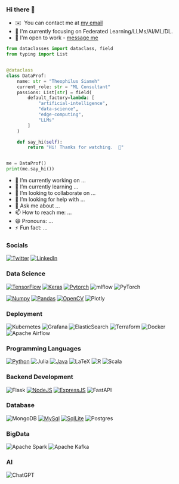 ### Hi there 👋
*   ✉️  You can contact me at [my email](mailto:theodondre@gmail.com)
*   🧠  I'm currently focusing on Federated Learning/LLMs/AI/ML/DL.
*   🤝  I'm open to work - [message me](https://wa.me/+13306898199)
```python
from dataclasses import dataclass, field
from typing import List


@dataclass
class DataProf:
    name: str = "Theophilus Siameh"
    current_role: str = "ML Consultant"
    passions: List[str] = field(
        default_factory=lambda: [
            "artificial-intelligence",
            "data-science",
            "edge-computing",
            "LLMs"
        ]
    )

    def say_hi(self):
        return "Hi! Thanks for watching.  👋"


me = DataProf()
print(me.say_hi())
```
- 🔭 I’m currently working on ...
- 🌱 I’m currently learning ...
- 👯 I’m looking to collaborate on ...
- 🤔 I’m looking for help with ...
- 💬 Ask me about ...
- 📫 How to reach me: ...
- 😄 Pronouns: ...
- ⚡ Fun fact: ...

### Socials

[![Twitter](https://img.shields.io/badge/Twitter-1DA1F2?style=for-the-badge&logo=twitter&logoColor=white)](https://www.twitter.com/tsiameh)
[![LinkedIn](https://img.shields.io/badge/LinkedIn-0077B5?style=for-the-badge&logo=linkedin&logoColor=white)](https://www.linkedin.com/in//theophilus-siameh-793a8626/)

### Data Science

[![TensorFlow](https://img.shields.io/badge/TensorFlow-FF6F00?style=for-the-badge&logo=tensorflow&logoColor=white)](https://github.com/donwany)
[![Keras](https://img.shields.io/badge/Keras-ff1900?style=for-the-badge&logo=keras&logoColor=white)](https://github.com/donwany)
[![Pytorch](https://img.shields.io/badge/Keras-ff1900?style=for-the-badge&logo=keras&logoColor=white)](https://github.com/donwany)
![mlflow](https://img.shields.io/badge/mlflow-%23d9ead3.svg?style=for-the-badge&logo=numpy&logoColor=blue)
![PyTorch](https://img.shields.io/badge/PyTorch-%23EE4C2C.svg?style=for-the-badge&logo=PyTorch&logoColor=white)

[![Numpy](https://img.shields.io/badge/Numpy-777BB4?style=for-the-badge&logo=numpy&logoColor=white)](https://github.com/donwany)
[![Pandas](https://img.shields.io/badge/Pandas-2C2D72?style=for-the-badge&logo=pandas&logoColor=white)](https://github.com/donwany)
[![OpenCV](https://img.shields.io/badge/OpenCV-27338e?style=for-the-badge&logo=OpenCV&logoColor=white)](https://github.com/donwany)
![Plotly](https://img.shields.io/badge/Plotly-%233F4F75.svg?style=for-the-badge&logo=plotly&logoColor=white)

### Deployment
![Kubernetes](https://img.shields.io/badge/kubernetes-%23326ce5.svg?style=for-the-badge&logo=kubernetes&logoColor=white)
![Grafana](https://img.shields.io/badge/grafana-%23F46800.svg?style=for-the-badge&logo=grafana&logoColor=white)
![ElasticSearch](https://img.shields.io/badge/-ElasticSearch-005571?style=for-the-badge&logo=elasticsearch)
![Terraform](https://img.shields.io/badge/terraform-%235835CC.svg?style=for-the-badge&logo=terraform&logoColor=white)
![Docker](https://img.shields.io/badge/docker-%230db7ed.svg?style=for-the-badge&logo=docker&logoColor=white)
![Apache Airflow](https://img.shields.io/badge/Apache%20Airflow-017CEE?style=for-the-badge&logo=Apache%20Airflow&logoColor=white)

### Programming Languages
[![Python](https://img.shields.io/badge/Python-FFD43B?style=for-the-badge&logo=python&logoColor=blue)](https://github.com/donwany)
![Julia](https://img.shields.io/badge/-Julia-9558B2?style=for-the-badge&logo=julia&logoColor=white)
[![Java](https://img.shields.io/badge/Java-ED8B00?style=for-the-badge&logo=java&logoColor=white)](https://github.com/donwany)
![LaTeX](https://img.shields.io/badge/latex-%23008080.svg?style=for-the-badge&logo=latex&logoColor=white)
![R](https://img.shields.io/badge/r-%23276DC3.svg?style=for-the-badge&logo=r&logoColor=white)
![Scala](https://img.shields.io/badge/scala-%23DC322F.svg?style=for-the-badge&logo=scala&logoColor=white)

### Backend Development
![Flask](https://img.shields.io/badge/flask-%23000.svg?style=for-the-badge&logo=flask&logoColor=white) 
[![NodeJS](https://img.shields.io/badge/Node.js-339933?style=for-the-badge&logo=nodedotjs&logoColor=white)](https://github.com/donwany)
[![ExpressJS](https://img.shields.io/badge/Express.js-000000?style=for-the-badge&logo=express&logoColor=white)](https://github.com/donwany)
![FastAPI](https://img.shields.io/badge/FastAPI-005571?style=for-the-badge&logo=fastapi)

### Database
![MongoDB](https://img.shields.io/badge/MongoDB-%234ea94b.svg?style=for-the-badge&logo=mongodb&logoColor=white) 
[![MySql](https://img.shields.io/badge/MySQL-005C84?style=for-the-badge&logo=mysql&logoColor=white)](https://github.com/donwany)
[![SqlLite](https://img.shields.io/badge/SQLite-07405E?style=for-the-badge&logo=sqlite&logoColor=white)](https://github.com/donwany)
![Postgres](https://img.shields.io/badge/postgres-%23316192.svg?style=for-the-badge&logo=postgresql&logoColor=white)

### BigData
![Apache Spark](https://img.shields.io/badge/Apache%20Spark-FDEE21?style=flat-square&logo=apachespark&logoColor=black)
![Apache Kafka](https://img.shields.io/badge/Apache%20Kafka-000?style=for-the-badge&logo=apachekafka)

### AI
![ChatGPT](https://img.shields.io/badge/chatGPT-74aa9c?style=for-the-badge&logo=openai&logoColor=white)

<!--
**donwany/donwany** is a ✨ _special_ ✨ repository because its `README.md` (this file) appears on your GitHub profile.

https://github.com/Ileriayo/markdown-badges

Here are some ideas to get you started:

- 🔭 I’m currently working on ...
- 🌱 I’m currently learning ...
- 👯 I’m looking to collaborate on ...
- 🤔 I’m looking for help with ...
- 💬 Ask me about ...
- 📫 How to reach me: ...
- 😄 Pronouns: ...
- ⚡ Fun fact: ...
-->
